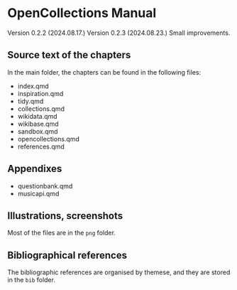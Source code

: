 # OpenCollections Manual

Version 0.2.2 (2024.08.17.)
Version 0.2.3 (2024.08.23.) Small improvements.

## Source text of the chapters

In the main folder, the chapters can be found in the following files:

- index.qmd
- inspiration.qmd
- tidy.qmd
- collections.qmd
- wikidata.qmd
- wikibase.qmd
- sandbox.qmd
- opencollections.qmd
- references.qmd

## Appendixes

-   questionbank.qmd 
-   musicapi.qmd

## Illustrations, screenshots

Most of the files are in the `png` folder.

## Bibliographical references

The bibliographic references are organised by themese, and they are stored in the `bib` folder.
